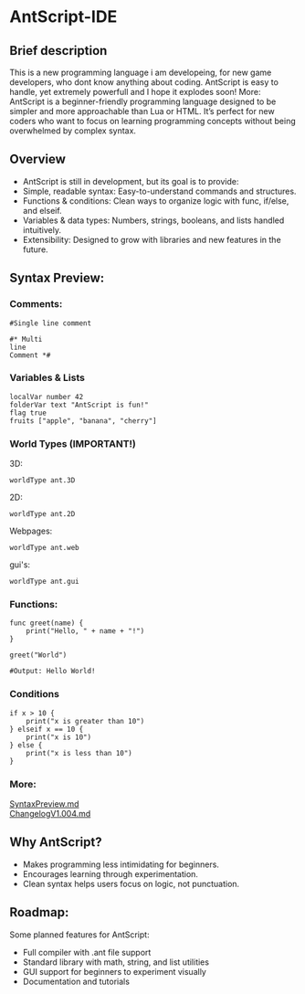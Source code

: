 # AntScript-IDE
## Brief description
This is a new programming language i am developeing, for new game developers, who dont know anything about coding. AntScript is easy to handle, yet extremely powerfull and I hope it explodes soon!
More:
AntScript is a beginner-friendly programming language designed to be simpler and more approachable than Lua or HTML. It’s perfect for new coders who want to focus on learning programming concepts without being overwhelmed by complex syntax.

## Overview
- AntScript is still in development, but its goal is to provide:
- Simple, readable syntax: Easy-to-understand commands and structures.
- Functions & conditions: Clean ways to organize logic with func, if/else, and elseif.
- Variables & data types: Numbers, strings, booleans, and lists handled intuitively.
- Extensibility: Designed to grow with libraries and new features in the future.

## Syntax Preview:
### Comments:
```
#Single line comment

#* Multi
line
Comment *#

```
### Variables & Lists
```
localVar number 42
folderVar text "AntScript is fun!"
flag true
fruits ["apple", "banana", "cherry"]
```
### World Types (IMPORTANT!)
3D:
```
worldType ant.3D
```
2D:
```
worldType ant.2D
```
Webpages:
```
worldType ant.web
```
gui's:
```
worldType ant.gui
```
### Functions:
```
func greet(name) {
    print("Hello, " + name + "!")
}

greet("World")

#Output: Hello World!
```
### Conditions
```
if x > 10 {
    print("x is greater than 10")
} elseif x == 10 {
    print("x is 10")
} else {
    print("x is less than 10")
}
```
### More:
[SyntaxPreview.md](https://github.com/AntScript-org/AntScript-IDE/blob/main/SyntaxPreview.md)<br/>
[ChangelogV1.004.md](https://github.com/AntScript-org/AntScript-IDE/blob/main/ChangelogV1.004.md)
## Why AntScript? 

- Makes programming less intimidating for beginners.
- Encourages learning through experimentation.
- Clean syntax helps users focus on logic, not punctuation.

## Roadmap:
Some planned features for AntScript:
- Full compiler with .ant file support
- Standard library with math, string, and list utilities
- GUI support for beginners to experiment visually
- Documentation and tutorials
